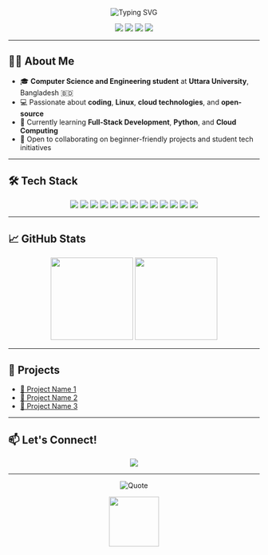 <!-- Modern & Colorful Animated Profile README for Md Saiful Islam Monna -->

<p align="center">
  <img src="https://readme-typing-svg.demolab.com?font=Fira+Code&weight=600&pause=1000&color=29ABE2&center=true&vCenter=true&width=700&lines=Hello%2C+world!+I'm+Md+Saiful+Islam+Monna+%F0%9F%91%8B;CSE+Student+at+Uttara+University+%F0%9F%8F%AB;Cloud+%7C+Linux+%7C+Open+Source+%7C+Dev+%F0%9F%92%BB;Keep+Learning+Keep+Growing+%F0%9F%8C%8F" alt="Typing SVG" />
</p>

<p align="center">
  <img src="https://img.shields.io/badge/CSE%20Student-Uttara%20University-blueviolet?style=for-the-badge&logo=graduation-cap&logoColor=white"/>
  <img src="https://img.shields.io/badge/Linux-Enthusiast-FCC624?style=for-the-badge&logo=linux&logoColor=black"/>
  <img src="https://img.shields.io/badge/Cloud%20Computing-Learner-29ABE2?style=for-the-badge&logo=cloudflare&logoColor=white"/>
  <img src="https://img.shields.io/badge/Open%20Source%20Dev-Active-orange?style=for-the-badge&logo=github&logoColor=white"/>
</p>

---

## 👨‍💻 About Me

- 🎓 **Computer Science and Engineering student** at **Uttara University**, Bangladesh 🇧🇩  
- 💻 Passionate about **coding**, **Linux**, **cloud technologies**, and **open-source**  
- 🌱 Currently learning **Full-Stack Development**, **Python**, and **Cloud Computing**  
- 🤝 Open to collaborating on beginner-friendly projects and student tech initiatives  

---

## 🛠️ Tech Stack

<p align="center">
  <img src="https://img.shields.io/badge/C-00599C?style=for-the-badge&logo=c&logoColor=white"/>
  <img src="https://img.shields.io/badge/C++-004482?style=for-the-badge&logo=c%2B%2B&logoColor=white"/>
  <img src="https://img.shields.io/badge/Python-3776AB?style=for-the-badge&logo=python&logoColor=white"/>
  <img src="https://img.shields.io/badge/HTML-E34F26?style=for-the-badge&logo=html5&logoColor=white"/>
  <img src="https://img.shields.io/badge/CSS-1572B6?style=for-the-badge&logo=css3&logoColor=white"/>
  <img src="https://img.shields.io/badge/JavaScript-F7DF1E?style=for-the-badge&logo=javascript&logoColor=black"/>
  <img src="https://img.shields.io/badge/Git-F05032?style=for-the-badge&logo=git&logoColor=white"/>
  <img src="https://img.shields.io/badge/Linux-FCC624?style=for-the-badge&logo=linux&logoColor=black"/>
  <img src="https://img.shields.io/badge/VS%20Code-007ACC?style=for-the-badge&logo=visual-studio-code&logoColor=white"/>
  <img src="https://img.shields.io/badge/Figma-F24E1E?style=for-the-badge&logo=figma&logoColor=white"/>
  <img src="https://img.shields.io/badge/React-61DAFB?style=for-the-badge&logo=react&logoColor=black"/>
  <img src="https://img.shields.io/badge/Node.js-339933?style=for-the-badge&logo=nodedotjs&logoColor=white"/>
  <img src="https://img.shields.io/badge/Docker-2496ED?style=for-the-badge&logo=docker&logoColor=white"/>
</p>

---

## 📈 GitHub Stats

<p align="center">
  <img src="https://github-readme-stats.vercel.app/api?username=mdsaifulislammonna&show_icons=true&theme=radical" height="165" />
  <img src="https://github-readme-streak-stats.herokuapp.com?user=mdsaifulislammonna&theme=radical" height="165" />
</p>

---

## 🌟 Projects

- [🔗 Project Name 1](#)
- [🔗 Project Name 2](#)
- [🔗 Project Name 3](#)

---

## 📫 Let's Connect!

<p align="center">
  <a href="mailto:mdsaifulislammonna@enginner.com">
    <img src="https://img.shields.io/badge/Email-D14836?style=for-the-badge&logo=gmail&logoColor=white"/>
  </a>
  <!-- Add more socials if you want! -->
</p>

---

<p align="center">
  <img src="https://quotes-github-readme.vercel.app/api?type=horizontal&theme=radical&quote=Stay%20hungry%2C%20stay%20foolish.%20%E2%80%93%20Steve%20Jobs" alt="Quote"/>
</p>

<!-- Fun Animated Footer GIF -->
<p align="center">
  <img src="https://github.com/rajput2107/rajput2107/raw/master/Assets/Developer.gif" height="100"/>
</p>